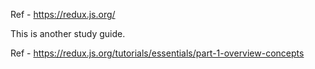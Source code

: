 Ref - https://redux.js.org/

This is another study guide. 

Ref - https://redux.js.org/tutorials/essentials/part-1-overview-concepts
